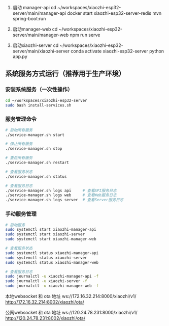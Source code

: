 

1. 启动 manager-api 
    cd ~/workspaces/xiaozhi-esp32-server/main/manager-api 
    docker start xiaozhi-esp32-server-redis
    mvn spring-boot:run

2. 启动manager-web 
    cd ~/workspaces/xiaozhi-esp32-server/main/manager-web
    npm run serve 
    

3. 启动xiaozhi-server
     cd ~/workspaces/xiaozhi-esp32-server/main/xiaozhi-server
     conda activate xiaozhi-esp32-server
     python app.py

## 系统服务方式运行（推荐用于生产环境）

### 安装系统服务（一次性操作）
```bash
cd ~/workspaces/xiaozhi-esp32-server
sudo bash install-services.sh
```

### 服务管理命令
```bash
# 启动所有服务
./service-manager.sh start

# 停止所有服务
./service-manager.sh stop

# 重启所有服务
./service-manager.sh restart

# 查看服务状态
./service-manager.sh status

# 查看服务日志
./service-manager.sh logs api     # 查看API服务日志
./service-manager.sh logs web     # 查看Web服务日志
./service-manager.sh logs server  # 查看Server服务日志
```

### 手动服务管理
```bash
# 启动服务
sudo systemctl start xiaozhi-manager-api
sudo systemctl start xiaozhi-server
sudo systemctl start xiaozhi-manager-web

# 查看服务状态
sudo systemctl status xiaozhi-manager-api
sudo systemctl status xiaozhi-server
sudo systemctl status xiaozhi-manager-web

# 查看服务日志
sudo journalctl -u xiaozhi-manager-api -f
sudo journalctl -u xiaozhi-server -f
sudo journalctl -u xiaozhi-manager-web -f
```

本地websocket 和 ota 地址
ws://172.16.32.214:8000/xiaozhi/v1/
http://172.16.32.214:8002/xiaozhi/ota/

公网websocket 和 ota 地址
ws://120.24.78.231:8000/xiaozhi/v1/
http://120.24.78.231:8002/xiaozhi/ota/
